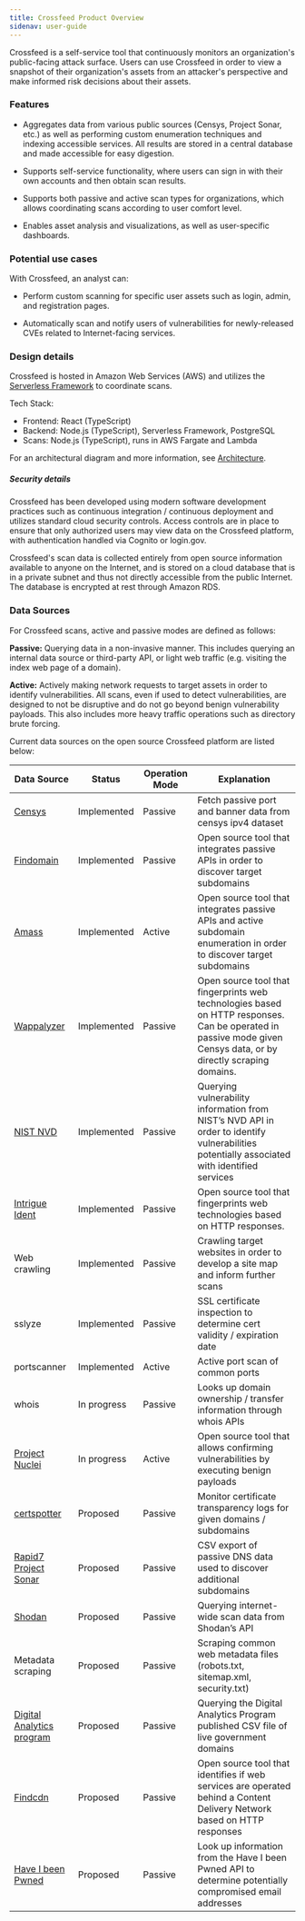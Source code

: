 ```yaml
---
title: Crossfeed Product Overview
sidenav: user-guide
---
```


Crossfeed is a self-service tool that continuously monitors an organization's public-facing attack surface. Users can use Crossfeed in order to view a snapshot of their organization's assets from an attacker's perspective and make informed risk decisions about their assets.

### Features

- Aggregates data from various public sources (Censys, Project Sonar, etc.) as well as performing custom enumeration techniques and indexing accessible services. All results are stored in a central database and made accessible for easy digestion.

- Supports self-service functionality, where users can sign in with their own accounts and then obtain scan results.

- Supports both passive and active scan types for organizations, which allows coordinating scans according to user comfort level.

- Enables asset analysis and visualizations, as well as user-specific dashboards.

### Potential use cases

With Crossfeed, an analyst can:

- Perform custom scanning for specific user assets such as login, admin, and registration pages.

- Automatically scan and notify users of vulnerabilities for newly-released CVEs related to Internet-facing services.

### Design details

Crossfeed is hosted in Amazon Web Services (AWS) and utilizes the [Serverless Framework](https://www.serverless.com/) to coordinate scans.

Tech Stack:

- Frontend: React (TypeScript)
- Backend: Node.js (TypeScript), Serverless Framework, PostgreSQL
- Scans: Node.js (TypeScript), runs in AWS Fargate and Lambda

For an architectural diagram and more information, see [Architecture](/dev/architecture/).

##### Security details

Crossfeed has been developed using modern software development practices such as continuous integration / continuous deployment and utilizes standard cloud security controls. Access controls are in place to ensure that only authorized users may view data on the Crossfeed platform, with authentication handled via Cognito or login.gov.

Crossfeed's scan data is collected entirely from open source information available to anyone on the Internet, and is stored on a cloud database that is in a private subnet and thus not directly accessible from the public Internet. The database is encrypted at rest through Amazon RDS.

### Data Sources

For Crossfeed scans, active and passive modes are defined as follows:

**Passive:** Querying data in a non-invasive manner. This includes querying an internal data source or third-party API, or light web traffic (e.g. visiting the index web page of a domain).

**Active:** Actively making network requests to target assets in order to identify vulnerabilities. All scans, even if used to detect vulnerabilities, are designed to not be disruptive and do not go beyond benign vulnerability payloads. This also includes more heavy traffic operations such as directory brute forcing.

Current data sources on the open source Crossfeed platform are listed below:

| Data Source                                                            | Status      | Operation Mode | Explanation                                                                                                                                                      |
| ---------------------------------------------------------------------- | ----------- | -------------- | ---------------------------------------------------------------------------------------------------------------------------------------------------------------- |
| [Censys](https://censys.io/)                                           | Implemented | Passive        | Fetch passive port and banner data from censys ipv4 dataset                                                                                                      |
| [Findomain](https://github.com/Findomain/Findomain)                    | Implemented | Passive        | Open source tool that integrates passive APIs in order to discover target subdomains                                                                             |
| [Amass](https://github.com/OWASP/Amass)                                | Implemented | Active         | Open source tool that integrates passive APIs and active subdomain enumeration in order to discover target subdomains                                            |
| [Wappalyzer](https://github.com/AliasIO/wappalyzer)                    | Implemented | Passive        | Open source tool that fingerprints web technologies based on HTTP responses. Can be operated in passive mode given Censys data, or by directly scraping domains. |
| [NIST NVD](https://nvd.nist.gov/vuln/data-feeds)                       | Implemented | Passive        | Querying vulnerability information from NIST’s NVD API in order to identify vulnerabilities potentially associated with identified services                      |
| [Intrigue Ident](https://github.com/intrigueio/intrigue-ident/)        | Implemented | Passive        | Open source tool that fingerprints web technologies based on HTTP responses.                                                                                     |
| Web crawling                                                           | Implemented | Passive        | Crawling target websites in order to develop a site map and inform further scans                                                                                 |
| sslyze                                                                 | Implemented | Passive        | SSL certificate inspection to determine cert validity / expiration date                                                                                          |
| portscanner                                                            | Implemented | Active         | Active port scan of common ports                                                                                                                                 |
| whois                                                                  | In progress | Passive        | Looks up domain ownership / transfer information through whois APIs                                                                                              |
| [Project Nuclei](https://github.com/projectdiscovery/nuclei)           | In progress | Active         | Open source tool that allows confirming vulnerabilities by executing benign payloads                                                                             |
| [certspotter](https://github.com/SSLMate/certspotter)                  | Proposed    | Passive        | Monitor certificate transparency logs for given domains / subdomains                                                                                             |
| [Rapid7 Project Sonar](https://www.rapid7.com/research/project-sonar/) | Proposed    | Passive        | CSV export of passive DNS data used to discover additional subdomains                                                                                            |
| [Shodan](https://www.shodan.io/)                                       | Proposed    | Passive        | Querying internet-wide scan data from Shodan’s API                                                                                                               |
| Metadata scraping                                                      | Proposed    | Passive        | Scraping common web metadata files (robots.txt, sitemap.xml, security.txt)                                                                                       |
| [Digital Analytics program](https://digital.gov/guides/dap/)           | Proposed    | Passive        | Querying the Digital Analytics Program published CSV file of live government domains                                                                             |
| [Findcdn](https://github.com/cisagov/findcdn)                          | Proposed    | Passive        | Open source tool that identifies if web services are operated behind a Content Delivery Network based on HTTP responses                                          |
| [Have I been Pwned](https://haveibeenpwned.com/)                       | Proposed    | Passive        | Look up information from the Have I been Pwned API to determine potentially compromised email addresses                                                          |

